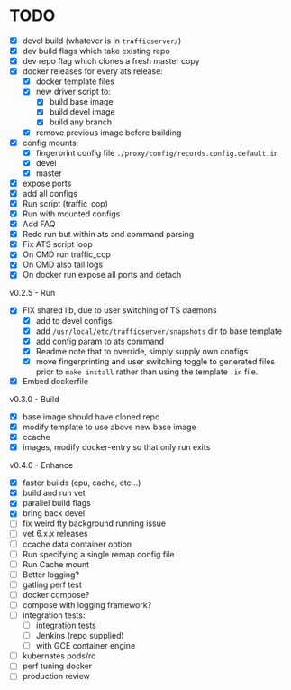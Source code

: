 # TODO

- [x] devel build (whatever is in `trafficserver/`)
- [x] dev build flags which take existing repo
- [x] dev repo flag which clones a fresh master copy
- [x] docker releases for every ats release:
  - [x] docker template files
  - [x] new driver script to:
    - [x] build base image
    - [x] build devel image
    - [x] build any branch
  - [x] remove previous image before building
- [x] config mounts:
  - [x] fingerprint config file `./proxy/config/records.config.default.in`
  - [x] devel
  - [x] master
- [x] expose ports
- [x] add all configs
- [x] Run script (traffic_cop)
- [x] Run with mounted configs
- [x] Add FAQ
- [x] Redo run but within ats and command parsing
- [x] Fix ATS script loop
- [x] On CMD run traffic_cop
- [x] On CMD also tail logs
- [x] On docker run expose all ports and detach

v0.2.5 - Run
- [x] FIX shared lib, due to user switching of TS daemons
  - [x] add to devel configs
  - [x] add `/usr/local/etc/trafficserver/snapshots` dir to base template
  - [x] add config param to ats command
  - [x] Readme note that to override, simply supply own configs
  - [x] move fingerprinting and user switching toggle to generated files prior to `make install`
        rather than using the template `.in` file.
- [x] Embed dockerfile

v0.3.0 - Build
- [x] base image should have cloned repo
- [x] modify template to use above new base image
- [x] ccache
- [x] images, modify docker-entry so that only run exits

v0.4.0 - Enhance
- [x] faster builds (cpu, cache, etc...)
- [x] build and run vet
- [x] parallel build flags
- [x] bring back devel
- [ ] fix weird tty background running issue 
- [ ] vet 6.x.x releases
- [ ] ccache data container option
- [ ] Run specifying a single remap config file
- [ ] Run Cache mount
- [ ] Better logging?
- [ ] gatling perf test
- [ ] docker compose?
- [ ] compose with logging framework?
- [ ] integration tests:
    - [ ] integration tests
    - [ ] Jenkins (repo supplied)
    - [ ] with GCE container engine
- [ ] kubernates pods/rc
- [ ] perf tuning docker
- [ ] production review
